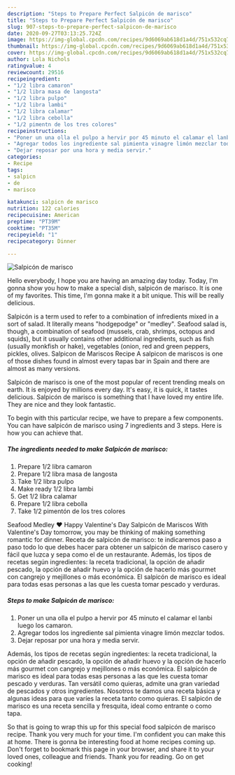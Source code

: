 ```yaml
---
description: "Steps to Prepare Perfect Salpicón de marisco"
title: "Steps to Prepare Perfect Salpicón de marisco"
slug: 907-steps-to-prepare-perfect-salpicon-de-marisco
date: 2020-09-27T03:13:25.724Z
image: https://img-global.cpcdn.com/recipes/9d6069ab618d1a4d/751x532cq70/salpicon-de-marisco-foto-principal.jpg
thumbnail: https://img-global.cpcdn.com/recipes/9d6069ab618d1a4d/751x532cq70/salpicon-de-marisco-foto-principal.jpg
cover: https://img-global.cpcdn.com/recipes/9d6069ab618d1a4d/751x532cq70/salpicon-de-marisco-foto-principal.jpg
author: Lola Nichols
ratingvalue: 4
reviewcount: 29516
recipeingredient:
- "1/2 libra camaron"
- "1/2 libra masa de langosta"
- "1/2 libra pulpo"
- "1/2 libra lambi"
- "1/2 libra calamar"
- "1/2 libra cebolla"
- "1/2 pimentn de los tres colores"
recipeinstructions:
- "Poner un una olla el pulpo a hervir por 45 minuto el calamar el lanbi luego los camaron."
- "Agregar todos los ingrediente sal pimienta vinagre limón mezclar todos."
- "Dejar reposar por una hora y media servir."
categories:
- Recipe
tags:
- salpicn
- de
- marisco

katakunci: salpicn de marisco 
nutrition: 122 calories
recipecuisine: American
preptime: "PT39M"
cooktime: "PT35M"
recipeyield: "1"
recipecategory: Dinner

---
```



![Salpicón de marisco](https://img-global.cpcdn.com/recipes/9d6069ab618d1a4d/751x532cq70/salpicon-de-marisco-foto-principal.jpg)

Hello everybody, I hope you are having an amazing day today. Today, I'm gonna show you how to make a special dish, salpicón de marisco. It is one of my favorites. This time, I'm gonna make it a bit unique. This will be really delicious.

Salpicón is a term used to refer to a combination of infredients mixed in a sort of salad. It literally means &#34;hodgepodge&#34; or &#34;medley&#34;. Seafood salad is, though, a combination of seafood (mussels, crab, shrimps, octopus and squids), but it usually contains other additional ingredients, such as fish (usually monkfish or hake), vegetables (onion, red and green peppers, pickles, olives. Salpicon de Mariscos Recipe A salpicon de mariscos is one of those dishes found in almost every tapas bar in Spain and there are almost as many versions.

Salpicón de marisco is one of the most popular of recent trending meals on earth. It is enjoyed by millions every day. It's easy, it is quick, it tastes delicious. Salpicón de marisco is something that I have loved my entire life. They are nice and they look fantastic.


To begin with this particular recipe, we have to prepare a few components. You can have salpicón de marisco using 7 ingredients and 3 steps. Here is how you can achieve that.

<!--inarticleads1-->

##### The ingredients needed to make Salpicón de marisco:

1. Prepare 1/2 libra camaron
1. Prepare 1/2 libra masa de langosta
1. Take 1/2 libra pulpo
1. Make ready 1/2 libra lambi
1. Get 1/2 libra calamar
1. Prepare 1/2 libra cebolla
1. Take 1/2 pimentón de los tres colores


Seafood Medley ♥ Happy Valentine&#39;s Day Salpicón de Mariscos With Valentine&#39;s Day tomorrow, you may be thinking of making something romantic for dinner. Receta de salpicón de marisco: te indicaremos paso a paso todo lo que debes hacer para obtener un salpicón de marisco casero y fácil que luzca y sepa como el de un restaurante. Además, los tipos de recetas según ingredientes: la receta tradicional, la opción de añadir pescado, la opción de añadir huevo y la opción de hacerlo más gourmet con cangrejo y mejillones o más económica. El salpicón de marisco es ideal para todas esas personas a las que les cuesta tomar pescado y verduras. 

<!--inarticleads2-->

##### Steps to make Salpicón de marisco:

1. Poner un una olla el pulpo a hervir por 45 minuto el calamar el lanbi luego los camaron.
1. Agregar todos los ingrediente sal pimienta vinagre limón mezclar todos.
1. Dejar reposar por una hora y media servir.


Además, los tipos de recetas según ingredientes: la receta tradicional, la opción de añadir pescado, la opción de añadir huevo y la opción de hacerlo más gourmet con cangrejo y mejillones o más económica. El salpicón de marisco es ideal para todas esas personas a las que les cuesta tomar pescado y verduras. Tan versátil como quieras, admite una gran variedad de pescados y otros ingredientes. Nosotros te damos una receta básica y algunas ideas para que varíes la receta tanto como quieras. El salpicón de marisco es una receta sencilla y fresquita, ideal como entrante o como tapa. 

So that is going to wrap this up for this special food salpicón de marisco recipe. Thank you very much for your time. I'm confident you can make this at home. There is gonna be interesting food at home recipes coming up. Don't forget to bookmark this page in your browser, and share it to your loved ones, colleague and friends. Thank you for reading. Go on get cooking!
